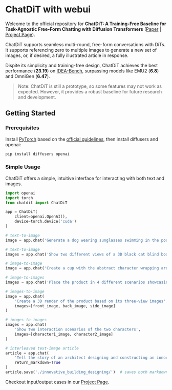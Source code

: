 # ChatDiT with webui

Welcome to the official repository for **ChatDiT: A Training-Free Baseline for Task-Agnostic Free-Form Chatting with Diffusion Transformers** ([Paper](https://arxiv.org/abs/2412.12571) | [Project Page](https://ali-vilab.github.io/ChatDiT-Page/)).

ChatDiT supports seamless multi-round, free-form conversations with DiTs. It supports referencing zero to multiple images to generate a new set of images, or, if desired, a fully illustrated article in response.

Dispite its simplicity and training-free design, ChatDiT achieves the best performance (**23.19**) on [IDEA-Bench](https://ali-vilab.github.io/IDEA-Bench-Page/), surpassing models like EMU2 (**6.8**) and OmniGen (**6.47**).

> Note: ChatDiT is still a prototype, so some features may not work as expected. However, it provides a robust baseline for future research and development.

## Getting Started

### Prerequisites

Install [PyTorch](https://pytorch.org/) based on the [official guidelines](https://pytorch.org/get-started/locally/), then install diffusers and openai:

```bash
pip install diffusers openai
```

### Simple Usage

ChatDiT offers a simple, intuitive interface for interacting with both text and images.

```python
import openai
import torch
from chatdit import ChatDiT

app = ChatDiT(
    client=openai.OpenAI(),
    device=torch.device('cuda')
)

# text-to-image
image = app.chat('Generate a dog wearing sunglasses swimming in the pool')[0]

# text-to-image
images = app.chat('Show two different views of a 3D black cat blind box')

# image-to-image
image = app.chat('Create a cup with the abstract character wrapping around it', images=[input_image])[0]

# image-to-images
images = app.chat('Place the product in 4 different scenarios showcasing its usages', images=[input_image])

# images-to-image
image = app.chat(
    'Create a 3D render of the product based on its three-view images',
    images=[front_image, back_image, side_image]
)

# images-to-images
images = app.chat(
    'Show two interaction scenarios of the two characters',
    images=[character1_image, character2_image]
)

# interleaved text-image article
article = app.chat(
    'Tell the story of an architect designing and constructing an innovative building. Images should show the various stages from initial sketches to completed building.',
    return_markdown=True
)
article.save('./innovative_building_designing/')  # saves both markdown and images
```

Checkout input/output cases in our [Project Page](https://ali-vilab.github.io/ChatDiT-Page/).

